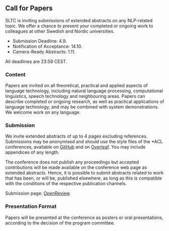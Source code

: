 ## Call for Papers

SLTC is inviting submissions of extended abstracts on any NLP-related topic. We offer a chance to present your completed or ongoing work to colleagues at other Swedish and Nordic universities. 

* Submission Deadline: 4.9.
* Notification of Acceptance: 14.10.
* Camera-Ready Abstracts: 1.11. 

All deadlines are 23:59 CEST.

### Content

Papers are invited on all theoretical, practical and applied aspects of language technology, including natural language processing, computational linguistics, speech technology and neighbouring areas. Papers can describe completed or ongoing research, as well as practical applications of language technology, and may be combined with system demonstrations. We welcome work on any language. 

### Submission 

We invite extended abstracts of up to 4 pages excluding references. Submissions may be anonymised and should use the style files of the *ACL conferences, available on [GitHub](https://acl-org.github.io/ACLPUB/formatting.html) and on [Overleaf](https://www.overleaf.com/latex/templates/association-for-computational-linguistics-acl-conference/jvxskxpnznfj). You may include appendices of any length.

The conference does not publish any proceedings but accepted contributions will be made available on the conference web page as extended abstracts. Hence, it is possible to submit abstracts related to work that has been, or will be, published elsewhere, as long as this is compatible with the conditions of the respective publication channels. 

Submission page: [OpenReview](https://openreview.net/group?id=STLC/2024/Conference#tab-your-consoles).

### Presentation Format

Papers will be presented at the conference as posters or oral presentations, according to the decision of the program committee. 
